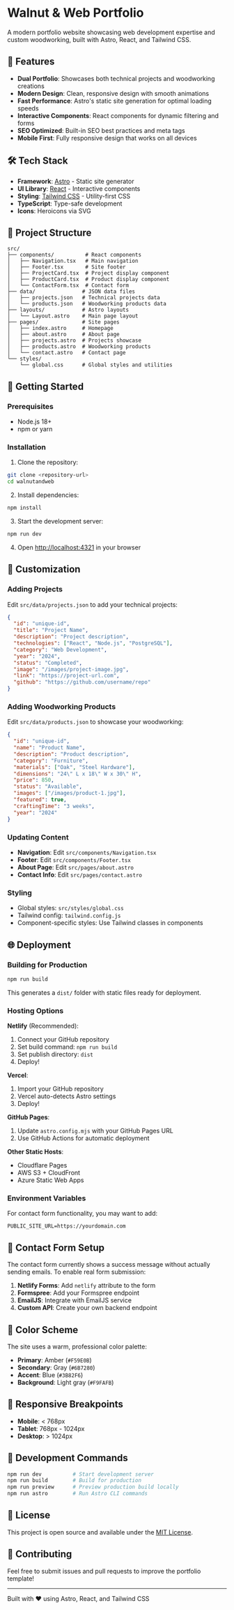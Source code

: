 # Walnut & Web Portfolio

A modern portfolio website showcasing web development expertise and custom woodworking, built with Astro, React, and Tailwind CSS.

## 🚀 Features

- **Dual Portfolio**: Showcases both technical projects and woodworking creations
- **Modern Design**: Clean, responsive design with smooth animations
- **Fast Performance**: Astro's static site generation for optimal loading speeds
- **Interactive Components**: React components for dynamic filtering and forms
- **SEO Optimized**: Built-in SEO best practices and meta tags
- **Mobile First**: Fully responsive design that works on all devices

## 🛠️ Tech Stack

- **Framework**: [Astro](https://astro.build/) - Static site generator
- **UI Library**: [React](https://reactjs.org/) - Interactive components
- **Styling**: [Tailwind CSS](https://tailwindcss.com/) - Utility-first CSS
- **TypeScript**: Type-safe development
- **Icons**: Heroicons via SVG

## 📁 Project Structure

```
src/
├── components/          # React components
│   ├── Navigation.tsx   # Main navigation
│   ├── Footer.tsx       # Site footer
│   ├── ProjectCard.tsx  # Project display component
│   ├── ProductCard.tsx  # Product display component
│   └── ContactForm.tsx  # Contact form
├── data/               # JSON data files
│   ├── projects.json   # Technical projects data
│   └── products.json   # Woodworking products data
├── layouts/            # Astro layouts
│   └── Layout.astro    # Main page layout
├── pages/              # Site pages
│   ├── index.astro     # Homepage
│   ├── about.astro     # About page
│   ├── projects.astro  # Projects showcase
│   ├── products.astro  # Woodworking products
│   └── contact.astro   # Contact page
└── styles/
    └── global.css      # Global styles and utilities
```

## 🚦 Getting Started

### Prerequisites

- Node.js 18+ 
- npm or yarn

### Installation

1. Clone the repository:
```bash
git clone <repository-url>
cd walnutandweb
```

2. Install dependencies:
```bash
npm install
```

3. Start the development server:
```bash
npm run dev
```

4. Open [http://localhost:4321](http://localhost:4321) in your browser

## 📝 Customization

### Adding Projects

Edit `src/data/projects.json` to add your technical projects:

```json
{
  "id": "unique-id",
  "title": "Project Name",
  "description": "Project description",
  "technologies": ["React", "Node.js", "PostgreSQL"],
  "category": "Web Development",
  "year": "2024",
  "status": "Completed",
  "image": "/images/project-image.jpg",
  "link": "https://project-url.com",
  "github": "https://github.com/username/repo"
}
```

### Adding Woodworking Products

Edit `src/data/products.json` to showcase your woodworking:

```json
{
  "id": "unique-id",
  "name": "Product Name",
  "description": "Product description",
  "category": "Furniture",
  "materials": ["Oak", "Steel Hardware"],
  "dimensions": "24\" L x 18\" W x 30\" H",
  "price": 850,
  "status": "Available",
  "images": ["/images/product-1.jpg"],
  "featured": true,
  "craftingTime": "3 weeks",
  "year": "2024"
}
```

### Updating Content

- **Navigation**: Edit `src/components/Navigation.tsx`
- **Footer**: Edit `src/components/Footer.tsx`
- **About Page**: Edit `src/pages/about.astro`
- **Contact Info**: Edit `src/pages/contact.astro`

### Styling

- Global styles: `src/styles/global.css`
- Tailwind config: `tailwind.config.js`
- Component-specific styles: Use Tailwind classes in components

## 🌐 Deployment

### Building for Production

```bash
npm run build
```

This generates a `dist/` folder with static files ready for deployment.

### Hosting Options

**Netlify** (Recommended):
1. Connect your GitHub repository
2. Set build command: `npm run build`
3. Set publish directory: `dist`
4. Deploy!

**Vercel**:
1. Import your GitHub repository
2. Vercel auto-detects Astro settings
3. Deploy!

**GitHub Pages**:
1. Update `astro.config.mjs` with your GitHub Pages URL
2. Use GitHub Actions for automatic deployment

**Other Static Hosts**:
- Cloudflare Pages
- AWS S3 + CloudFront
- Azure Static Web Apps

### Environment Variables

For contact form functionality, you may want to add:

```env
PUBLIC_SITE_URL=https://yourdomain.com
```

## 📧 Contact Form Setup

The contact form currently shows a success message without actually sending emails. To enable real form submission:

1. **Netlify Forms**: Add `netlify` attribute to the form
2. **Formspree**: Add your Formspree endpoint
3. **EmailJS**: Integrate with EmailJS service
4. **Custom API**: Create your own backend endpoint

## 🎨 Color Scheme

The site uses a warm, professional color palette:

- **Primary**: Amber (`#F59E0B`)
- **Secondary**: Gray (`#6B7280`)
- **Accent**: Blue (`#3B82F6`)
- **Background**: Light gray (`#F9FAFB`)

## 📱 Responsive Breakpoints

- **Mobile**: < 768px
- **Tablet**: 768px - 1024px
- **Desktop**: > 1024px

## 🔧 Development Commands

```bash
npm run dev          # Start development server
npm run build        # Build for production
npm run preview      # Preview production build locally
npm run astro        # Run Astro CLI commands
```

## 📄 License

This project is open source and available under the [MIT License](LICENSE).

## 🤝 Contributing

Feel free to submit issues and pull requests to improve the portfolio template!

---

Built with ❤️ using Astro, React, and Tailwind CSS
